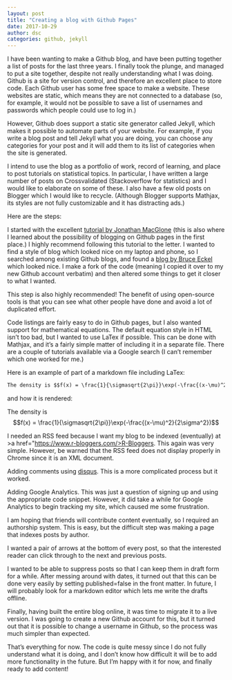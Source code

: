 ```yaml
---
layout: post
title: "Creating a blog with Github Pages"
date: 2017-10-29
author: dsc
categories: github, jekyll 
---
```


I have been wanting to make a Github blog, and have been putting together a list of posts for the last three years. 
I finally took the plunge, and managed to put a site together, despite not really understanding what I was doing. Github is a site for 
version control, and therefore an excellent place to store code. Each Github user has some free space to make a website. These websites 
are static, which means they are not connected to a database (so, for example, it would not be possible to save a list of usernames and 
passwords which people could use to log in.)

However, Github does support a static site generator called Jekyll, which makes it possible to automate parts of your website. 
For example, if you write a blog post and tell Jekyll what you are doing, you can choose any categories for your post and it will add 
them to its list of categories when the site is generated.

I intend to use the blog as a portfolio of work, record of learning, and place to post tutorials on statistical topics. 
In particular, I have written a large number of posts on Crossvalidated (Stackoverflow for statistics) and I would like to elaborate 
on some of these. I also have a few old posts on Blogger which I would like to recycle. (Although Blogger supports Mathjax, its styles 
are not fully customizable and it has distracting ads.)

Here are the steps:

I started with the excellent <a href="http://jmcglone.com/guides/github-pages/">tutorial by Jonathan MacGlone</a> (this is also where I 
learned about the possibility of 
blogging on Github pages in the first place.) I highly recommend following this tutorial to the letter.
I wanted to find a style of blog which looked nice on my laptop and phone, so I searched among existing Github blogs, and found a 
<a href="http://bruceeckel.github.io/">blog 
by Bruce Eckel</a> which looked nice. I make a fork of the code (meaning I copied it over to my new Github account verbatim) 
and then altered some things to get it closer to what I wanted.

This step is also highly recommended! The benefit of using open-source tools is that you can see what other people have done and avoid 
a lot of duplicated effort.

Code listings are fairly easy to do in Github pages, but I also wanted support for mathematical equations. The default equation style 
in HTML isn’t too bad, but I wanted to use LaTex if possible. This can be done with Mathjax, and it’s a fairly simple matter of 
including it in a separate file. There are a couple of tutorials available via a Google search (I can’t remember which one worked for 
me.)

Here is an example of part of a markdown file including LaTex:

```markdown
The density is $$f(x) = \frac{1}{\sigmasqrt{2\pi}}\exp(-\frac{(x-\mu)^2}{2\sigma^2})$$
```

and how it is rendered:

The density is $$f(x) = \frac{1}{\sigmasqrt{2\pi}}\exp(-\frac{(x-\mu)^2}{2\sigma^2})$$

I needed an RSS feed because I want my blog to be indexed (eventually) at >a href="https://www.r-bloggers.com/>R-Bloggers</a>. 
This again was very simple. However, be warned 
that the RSS feed does not display properly in Chrome since it is an XML document.

Adding comments using <a href="https://disqus.com/">disqus</a>. This is a more complicated process but it worked.

Adding Google Analytics. This was just a question of signing up and using the appropriate code snippet. However, it did take a while 
for Google Analytics to begin tracking my site, which caused me some frustration.

I am hoping that friends will contribute content eventually, so I required an authorship system. This is easy, but the difficult step 
was making a page that indexes posts by author.

I wanted a pair of arrows at the bottom of every post, so that the interested reader can click through to the next and previous posts.

I wanted to be able to suppress posts so that I can keep them in draft form for a while. After messing around with dates, it turned out 
that this can be done very easily by setting published=false in the front matter. In future, I will probably look for a markdown 
editor which lets me write the drafts offline.

Finally, having built the entire blog online, it was time to migrate it to a live version. I was going to create a new Github account 
for this, but it turned out that it is possible to change a username in Github, so the process was much simpler than expected.

That’s everything for now. The code is quite messy since I do not fully understand what it is doing, and I don’t know how difficult 
it will be to add more functionality in the future. But I’m happy with it for now, and finally ready to add content!
